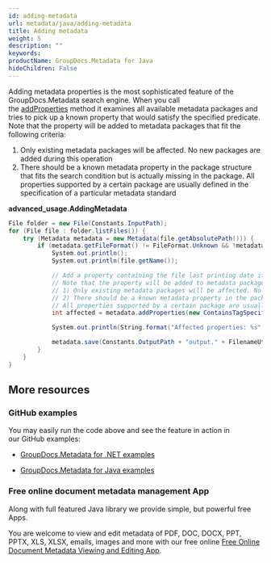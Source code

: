 ```yaml
---
id: adding-metadata
url: metadata/java/adding-metadata
title: Adding metadata
weight: 5
description: ""
keywords: 
productName: GroupDocs.Metadata for Java
hideChildren: False
---
```

Adding metadata properties is the most sophisticated feature of the GroupDocs.Metadata search engine. When you call the [addProperties](https://apireference.groupdocs.com/metadata/java/com.groupdocs.metadata/Metadata#addProperties(com.groupdocs.metadata.search.Specification,%20com.groupdocs.metadata.core.PropertyValue)) method it examines all available metadata packages and tries to pick up a known property that would satisfy the specified predicate. Note that the property will be added to metadata packages that fit the following criteria: 

1.  Only existing metadata packages will be affected. No new packages are added during this operation
2.  There should be a known metadata property in the package structure that fits the search condition but is actually missing in the package. All properties supported by a certain package are usually defined in the specification of a particular metadata standard

**advanced\_usage.AddingMetadata**

```csharp
File folder = new File(Constants.InputPath);
for (File file : folder.listFiles()) {
    try (Metadata metadata = new Metadata(file.getAbsolutePath())) {
        if (metadata.getFileFormat() != FileFormat.Unknown && !metadata.getDocumentInfo().isEncrypted()) {
            System.out.println();
            System.out.println(file.getName());

            // Add a property containing the file last printing date if it's missing
            // Note that the property will be added to metadata packages that satisfy the following criteria:
            // 1) Only existing metadata packages will be affected. No new packages are added during this operation
            // 2) There should be a known metadata property in the package structure that fits the search condition but is actually missing in the package.
            // All properties supported by a certain package are usually defined in the specification of a particular metadata standard
            int affected = metadata.addProperties(new ContainsTagSpecification(Tags.getTime().getPrinted()), new PropertyValue(new Date()));

            System.out.println(String.format("Affected properties: %s", affected));

            metadata.save(Constants.OutputPath + "output." + FilenameUtils.getExtension(file.getName()));
        }
    }
}
```

## More resources

### GitHub examples

You may easily run the code above and see the feature in action in our GitHub examples:

*   [GroupDocs.Metadata for .NET examples](https://github.com/groupdocs-metadata/GroupDocs.Metadata-for-.NET)
    
*   [GroupDocs.Metadata for Java examples](https://github.com/groupdocs-metadata/GroupDocs.Metadata-for-Java)
    

### Free online document metadata management App

Along with full featured Java library we provide simple, but powerful free Apps.

You are welcome to view and edit metadata of PDF, DOC, DOCX, PPT, PPTX, XLS, XLSX, emails, images and more with our free online [Free Online Document Metadata Viewing and Editing App](https://products.groupdocs.app/metadata).
